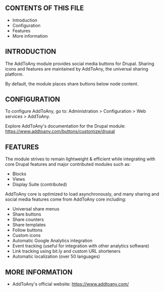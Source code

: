 
CONTENTS OF THIS FILE
---------------------

 * Introduction
 * Configuration
 * Features
 * More information

INTRODUCTION
------------

The AddToAny module provides social media buttons for Drupal. Sharing icons and
features are maintained by AddToAny, the universal sharing platform.

By default, the module places share buttons below node content.

CONFIGURATION
-------------

To configure AddToAny, go to:
Administration > Configuration > Web services > AddToAny.

Explore AddToAny's documentation for the Drupal module:
https://www.addtoany.com/buttons/customize/drupal

FEATURES
--------

The module strives to remain lightweight & efficient while integrating with
core Drupal features and major contributed modules such as:

 * Blocks
 * Views
 * Display Suite (contributed)

AddToAny core is optimized to load asynchronously, and many sharing and social
media features come from AddToAny core including:

 * Universal share menus
 * Share buttons
 * Share counters
 * Share templates
 * Follow buttons
 * Custom icons
 * Automatic Google Analytics integration
 * Event tracking (useful for integration with other analytics software)
 * Link tracking using bit.ly and custom URL shorteners
 * Automatic localization (over 50 languages)

MORE INFORMATION
----------------

 * AddToAny's official website:
   https://www.addtoany.com/
